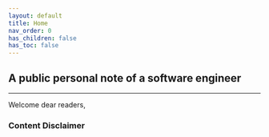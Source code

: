 ```yaml
---
layout: default
title: Home
nav_order: 0
has_children: false
has_toc: false
---
```

## A public personal note of a software engineer

***

Welcome dear readers,

### Content Disclaimer
